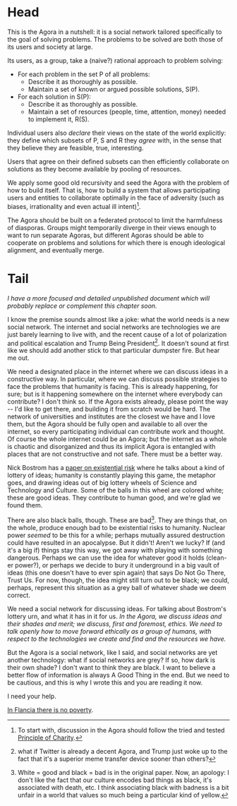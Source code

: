<!--
.. title: In Flancia there is an Agora
.. slug: agora
.. date: 2018-12-16 17:33:15 UTC+01:00
.. tags: flancia
.. link: 
.. description: 
.. type: text
-->


# Head
This is the Agora in a nutshell: it is a social network tailored specifically to the goal of solving problems. The problems to be solved are both those of its users and society at large.

Its users, as a group, take a (naive?) rational approach to problem solving:

  * For each problem in the set P of all problems:
    * Describe it as thoroughly as possible.
    * Maintain a set of known or argued possible solutions, S(P).
  * For each solution in S(P):
    * Describe it as thoroughly as possible.
    * Maintain a set of resources (people, time, attention, money) needed to implement it, R(S).

Individual users also *declare* their views on the state of the world explicitly: they define which subsets of P, S and R they *agree* with, in the sense that they believe they are feasible, true, interesting.

Users that agree on their defined subsets can then efficiently collaborate on solutions as they become available by pooling of resources.

We apply some good old recursivity and seed the Agora with the problem of how to build itself. That is, how to build a system that allows participating users and entities to collaborate optimally in the face of adversity (such as biases, irrationality and even actual ill intent)[^charity].

[^charity]: To start with, discussion in the Agora should follow the tried and tested [Principle of Charity](https://en.wikipedia.org/wiki/Principle_of_charity).

The Agora should be built on a federated protocol to limit the harmfulness of diasporas. Groups might temporarily diverge in their views enough to want to run separate Agoras, but different Agoras should be able to cooperate on problems and solutions for which there is enough ideological alignment, and eventually merge.

# Tail

*I have a more focused and detailed unpublished document which will probably replace or complement this chapter soon.*

I know the premise sounds almost like a joke: what the world needs is a new social network. The internet and social networks are technologies we are just barely learning to live with, and the recent cause of a lot of polarization and political escalation and Trump Being President[^trump]. It doesn't sound at first like we should add another stick to that particular dumpster fire. But hear me out.

[^trump]: what if Twitter is already a decent Agora, and Trump just woke up to the fact that it's a superior meme transfer device sooner than others?

We need a designated place in the internet where we can discuss ideas in a constructive way. In particular, where we can discuss possible strategies to face the problems that humanity is facing. This is already happening, for sure; but is it happening somewhere on the internet where everybody can contribute? I don't think so. If the Agora exists already, please point the way -- I'd like to get there, and building it from scratch would be hard. The network of universities and institutes are the closest we have and I love them, but the Agora should be fully open and available to all over the internet, so every participating individual can contribute work and thought. Of course the whole internet could be an Agora; but the internet as a whole is chaotic and disorganized and thus its implicit Agora is entangled with places that are not constructive and not safe. There must be a better way.

Nick Bostrom has a [paper on existential risk](https://nickbostrom.com/papers/vulnerable.pdf) where he talks about a kind of lottery of ideas; humanity is constantly playing this game, the metaphor goes, and drawing ideas out of big lottery wheels of Science and Technology and Culture. Some of the balls in this wheel are colored white; these are good ideas. They contribute to human good, and we're glad we found them.

There are also black balls, though. These are bad[^30]. They are things that, on the whole, produce enough bad to be existential risks to humanity. Nuclear power *seemed* to be this for a while; perhaps mutually assured destruction could have resulted in an apocalypse. But it didn't! Aren't we lucky? If (and it's a big if) things stay this way, we got away with playing with something dangerous. Perhaps we can use the idea for whatever good it holds (clean-er power?), or perhaps we decide to bury it underground in a big vault of ideas (this one doesn't have to ever spin again) that says Do Not Go There, Trust Us. For now, though, the idea might still turn out to be black; we could, perhaps, represent this situation as a grey ball of whatever shade we deem correct.

[^30]: White = good and black = bad is in the original paper. Now, an apology: I don't like the fact that our culture encodes bad things as black, it's associated with death, etc. I think associating black with badness is a bit unfair in a world that values so much being a particular kind of yellow. 

We need a social network for discussing ideas. For talking about Bostrom's lottery urn, and what it has in it for us. *In the Agora, we discuss ideas and their shades and merit; we discuss, first and foremost, ethics. We need to talk openly how to move forward ethically as a group of humans, with respect to the technologies we create and find and the resources we have.*

But the Agora is a social network, like I said, and social networks are yet another technology: what if social networks are grey? If so, how dark is their own shade? I don't want to think they are black. I want to believe a better flow of information is always A Good Thing in the end. But we need to be cautious, and this is why I wrote this and you are reading it now.

I need your help.

<!--

If you're some sort of utilitarist: would you like to talk to others and have a stab at maximizing human happiness?

What if there's a way to maximize human happiness while also increasing everybody's happiness? What if there are Good ideas in that urn that everybody likes, or at least the majority prefers (if there is nothing better than democracy)? What if, taking incremental steps that everybody can live with, we get to a post-scarcity society? I think of a sort of average technological utopia where everybody in the world has at least a universal basic income, nobody starves, everybody is free to do what they want with their lives as long as they don't disrupt others. But you can picture your own utopia. That's the beauty of it! I'm not sure I'm right. Everybody can be wrong about mostly everything and still get by. But we only need to each contribute bits of vision, discuss, sometimes reconsider each other's positions. Try not to get that angry all the time. Sort it out.

Well, I'd love to be able to try that. I guess we all need to adopt, perhaps first build, some sort of ethics-and-culture-oriented social network where everybody can freely discuss ideas that don't infringe a minimum set of rules. The set of rules bit is going to be hard -- perhaps different people can even have different set of rules, and fully customizable filters? Unsure. The nice thing is that this place doesn't have to replace Facebook, or Instagram, or anything really -- it should actually leverage it in many ways. I picture as having pointers to your profiles, plus your story for each one if you have it:

Are you honest about what you post? How much? Are you playing a character? There was this story recently of an Instagram couple that proposed to each other in a fully orchestrated way, pretending spontaneity along the way, even though they had acquired sponsors for some of it and all. Perhaps we should talk about how real we want to be at a particular moment. Even if you're not an actor, you don't share all with everybody. It makes sense.

So this place would essentially be an agora, or a set of agoras (you know, this whole thing could just be Reddit, if Reddit just gets their game straight -- I like to think Google could pull off this kind of thing well, but perhaps I'm naive and that ship has sailed). Perhaps the Classical Greeks were on to something, you know. They have a pretty solid track record.

About this Agora:

1. You can share who you are, to whichever extent you want. I, myself, like to think I could go with fully honest. Or, I don't know, 99% honest? Perhaps we should have an honesty bar, just saying.

1. You write about your ideas, or about your positions with regard with certain things. Perhaps you don't think you have ideas; I'm pretty sure you do, everybody does. You might just not notice them, if you're not paying attention.

1. Everybody can participate.

1.. You cannot encourage or endorse any physical violence. About other kinds of violence: the network tries to ensure nothing violent according to your definition crosses your very explicit filters about the kind of stuff you want to even read about. We do this with filter bubbles now, but I think it needs to be very explicit and prominent so everybody can be happier and know exactly what's going on, as much as they want. It's just more ethical that way.

Defining violence is a problem in itself. In a way it ultimately stands for Bad. People will differ on what they consider violent or Bad, of course; discussing what is Bad (the filter itself) is sort of the point of the network after all.

The Agora is located in Flancia.

Because I believe the Agora is a Good idea (a white ball), I think it should exist. As far as I can tell, it doesn't, but I'm pretty sure it could exist, and the world would be better off for it. So I'll try to build it, starting by writing about it. And we should have this thing I described, this Agora; it would be a good thing. Sharing ideas, with the right system, can improve communication even with people you disagree on some, or many, aspects. What if we can somehow find a Middle Way?

Flancia, like I said previously, is a place. Because we do not live in Flancia (things sort of suck in reality; there are so many people in pain out there), it must also be just a site. It's this site. Welcome!

Flancia is also what you do with it. It's really up to you. Life is what we do with the privilege that is living; and with the real world privilege that we have somehow inherited. I guess this is what I do with my own privilege: mostly writing. 

Caveat emptor: most of what I have here is far from "ready". But if I were writing a book about Flancia, the place, these pieces would probably be in the first draft. Writing it would be akin to exploring it.

Here I want to write down the ideas that I have, the beliefs I keep, the good among the wrong. I think you should consider doing the same. I want to find a system to build this Agora, make it work, make it be a force of good -- whatever definition of good the people in it at any given time hold; perhaps the participants can eventually all or almost all agree on a reasonable enough, serviceable definition of common good. Then perhaps work on a plan to get there.

I started with a book, this weird book. You have to start somewhere, you know.
-->

[In Flancia there is no poverty](/poverty).

